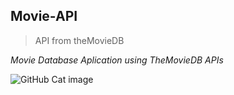 ## Movie-API
> API from theMovieDB 

*Movie Database Aplication using TheMovieDB APIs*

![GitHub Cat image](https://myoctocat.com/assets/images/base-octocat.svg)